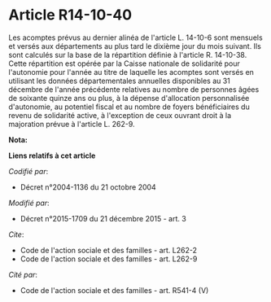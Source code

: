 # Article R14-10-40

Les acomptes prévus au dernier alinéa de l'article L. 14-10-6 sont mensuels et versés aux départements au plus tard le
dixième jour du mois suivant. Ils sont calculés sur la base de la répartition définie à l'article R. 14-10-38. Cette
répartition est opérée par la Caisse nationale de solidarité pour l'autonomie pour l'année au titre de laquelle les acomptes
sont versés en utilisant les données départementales annuelles disponibles au 31 décembre de l'année précédente relatives au
nombre de personnes âgées de soixante quinze ans ou plus, à la dépense d'allocation personnalisée d'autonomie, au potentiel
fiscal et au nombre de foyers bénéficiaires du revenu de solidarité active,                  à l'exception de ceux ouvrant
droit à la majoration prévue à l'article L. 262-9.

**Nota:**



**Liens relatifs à cet article**

_Codifié par_:

  - Décret n°2004-1136 du 21 octobre 2004

_Modifié par_:

  - Décret n°2015-1709 du 21 décembre 2015 - art. 3

_Cite_:

  - Code de l'action sociale et des familles - art. L262-2
  - Code de l'action sociale et des familles - art. L262-9

_Cité par_:

  - Code de l'action sociale et des familles - art. R541-4 (V)
